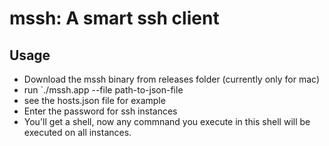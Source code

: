 # mssh: A smart ssh client 

## Usage
* Download the mssh binary from releases folder (currently only for mac)
* run `./mssh.app --file path-to-json-file
* see the hosts.json file for example
* Enter the password for ssh instances
* You'll get a shell, now any commnand you execute in this shell will be executed on all instances. 
